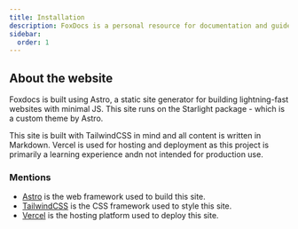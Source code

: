 ```yaml
---
title: Installation
description: FoxDocs is a personal resource for documentation and guides relating to PHP, Laravel, and other web development topics.
sidebar:
  order: 1
---
```


## About the website
Foxdocs is built using Astro, a static site generator for building lightning-fast websites with minimal JS. This site runs on the Starlight package - which is a custom theme by Astro.

This site is built with TailwindCSS in mind and all content is written in Markdown. Vercel is used for hosting and deployment as this project is primarily a learning experience andn not intended for production use.


### Mentions

- [Astro](https://astro.build/) is the web framework used to build this site.
- [TailwindCSS](https://tailwindcss.com/) is the CSS framework used to style this site.
- [Vercel](https://vercel.com/) is the hosting platform used to deploy this site.
